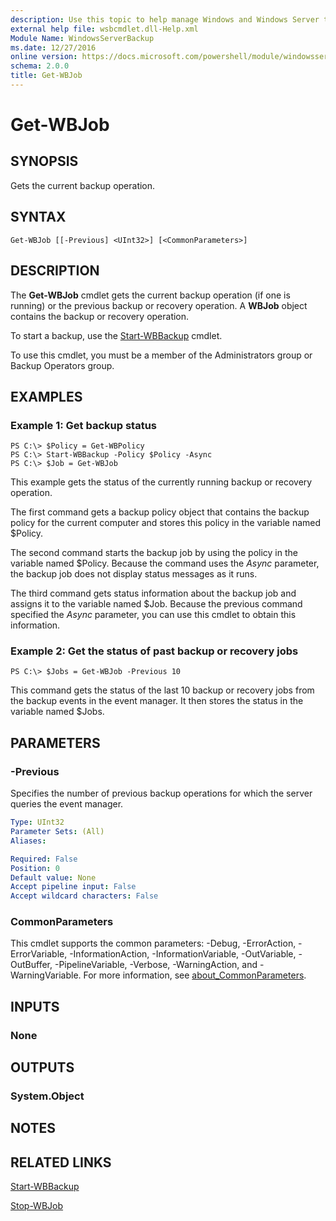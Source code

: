 ```yaml
---
description: Use this topic to help manage Windows and Windows Server technologies with Windows PowerShell.
external help file: wsbcmdlet.dll-Help.xml
Module Name: WindowsServerBackup
ms.date: 12/27/2016
online version: https://docs.microsoft.com/powershell/module/windowsserverbackup/get-wbjob?view=windowsserver2022-ps&wt.mc_id=ps-gethelp
schema: 2.0.0
title: Get-WBJob
---
```


# Get-WBJob

## SYNOPSIS
Gets the current backup operation.

## SYNTAX

```
Get-WBJob [[-Previous] <UInt32>] [<CommonParameters>]
```

## DESCRIPTION
The **Get-WBJob** cmdlet gets the current backup operation (if one is running) or the previous backup or recovery operation.
A **WBJob** object contains the backup or recovery operation.

To start a backup, use the [Start-WBBackup](./Start-WBBackup.md) cmdlet.

To use this cmdlet, you must be a member of the Administrators group or Backup Operators group.

## EXAMPLES

### Example 1: Get backup status
```
PS C:\> $Policy = Get-WBPolicy
PS C:\> Start-WBBackup -Policy $Policy -Async
PS C:\> $Job = Get-WBJob
```

This example gets the status of the currently running backup or recovery operation.

The first command gets a backup policy object that contains the backup policy for the current computer and stores this policy in the variable named $Policy.

The second command starts the backup job by using the policy in the variable named $Policy.
Because the command uses the *Async* parameter, the backup job does not display status messages as it runs.

The third command gets status information about the backup job and assigns it to the variable named $Job.
Because the previous command specified the *Async* parameter, you can use this cmdlet to obtain this information.

### Example 2: Get the status of past backup or recovery jobs
```
PS C:\> $Jobs = Get-WBJob -Previous 10
```

This command gets the status of the last 10 backup or recovery jobs from the backup events in the event manager.
It then stores the status in the variable named $Jobs.

## PARAMETERS

### -Previous
Specifies the number of previous backup operations for which the server queries the event manager.

```yaml
Type: UInt32
Parameter Sets: (All)
Aliases: 

Required: False
Position: 0
Default value: None
Accept pipeline input: False
Accept wildcard characters: False
```

### CommonParameters
This cmdlet supports the common parameters: -Debug, -ErrorAction, -ErrorVariable, -InformationAction, -InformationVariable, -OutVariable, -OutBuffer, -PipelineVariable, -Verbose, -WarningAction, and -WarningVariable. For more information, see [about_CommonParameters](https://go.microsoft.com/fwlink/?LinkID=113216).

## INPUTS

### None

## OUTPUTS

### System.Object

## NOTES

## RELATED LINKS

[Start-WBBackup](./Start-WBBackup.md)

[Stop-WBJob](./Stop-WBJob.md)

